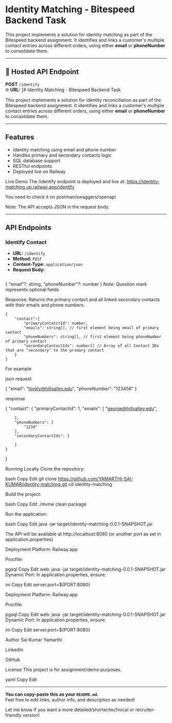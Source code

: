 # Identity Matching - Bitespeed Backend Task

This project implements a solution for identity matching as part of the Bitespeed backend assignment. It identifies and links a customer's multiple contact entries across different orders, using either **email** or **phoneNumber** to consolidate them.

---

## 🚀 Hosted API Endpoint

**POST** `/identify`  
🌐 **URL:** [# Identity Matching - Bitespeed Backend Task

This project implements a solution for identity reconciliation as part of the Bitespeed backend assignment. It identifies and links a customer's multiple contact entries across different orders, using either **email** or **phoneNumber** to consolidate them.

---

## Features

- Identity matching using email and phone number
- Handles primary and secondary contacts logic
- SQL database support
- RESTful endpoints
- Deployed live on Railway

Live Demo
The /identify endpoint is deployed and live at:
https://identity-matching.up.railway.app/identify

You need to check it on postman/swaggers/openapi

Note: The API accepts JSON in the request body.


---
## API Endpoints

### Identify Contact

- **URL:** `/identify`
- **Method:** `POST`
- **Content-Type:** `application/json`
- **Request Body:**
  ```json
{
	"email"?: string,
	"phoneNumber"?: number
}
Note: Question mark represents optional fields

  Response:
Returns the primary contact and all linked secondary contacts with their emails and phone numbers.


	{
		"contact":{
			"primaryContatctId": number,
			"emails": string[], // first element being email of primary contact 
			"phoneNumbers": string[], // first element being phoneNumber of primary contact
			"secondaryContactIds": number[] // Array of all Contact IDs that are "secondary" to the primary contact
		}
	}


 For example

 json request

 {
	"email": "lovely@hillvalley.edu",
	"phoneNumber": "123456"
}

response

{
    "contact": {
        "primaryContactId": 1,
        "emails": [
            "george@hillvalley.edu",
          
        ],
        "phoneNumbers": [
            "1234"
        ],
        "secondaryContactIds": [
            
        ]
    }
}


Running Locally
Clone the repository:

bash
Copy
Edit
git clone https://github.com/YAMARTHI-SAI-KUMAR/identity-matching.git
cd identity-matching

Build the project:

bash
Copy
Edit
./mvnw clean package


Run the application:

bash
Copy
Edit
java -jar target/identity-matching-0.0.1-SNAPSHOT.jar


The API will be available at http://localhost:8080 (or another port as set in application.properties)




Deployment
Platform: Railway.app

Procfile:

pgsql
Copy
Edit
web: java -jar target/identity-matching-0.0.1-SNAPSHOT.jar
Dynamic Port:
In application.properties, ensure:

ini
Copy
Edit
server.port=${PORT:8080}

Deployment
Platform: Railway.app

Procfile:

pgsql
Copy
Edit
web: java -jar target/identity-matching-0.0.1-SNAPSHOT.jar
Dynamic Port:
In application.properties, ensure:

ini
Copy
Edit
server.port=${PORT:8080}



Author
Sai Kumar Yamarthi

LinkedIn

GitHub

License
This project is for assignment/demo purposes.

yaml
Copy
Edit

---

**You can copy-paste this as your `README.md`.**  
Feel free to edit links, author info, and description as needed!

Let me know if you want a more detailed/shorter/technical or recruiter-friendly version!










